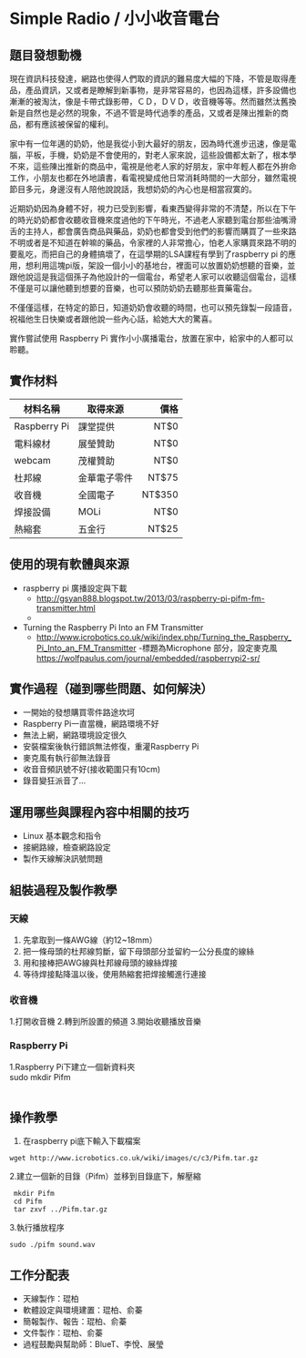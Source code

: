 # Simple Radio / 小小收音電台

## 題目發想動機
  現在資訊科技發達，網路也使得人們取的資訊的難易度大幅的下降，不管是取得產品，產品資訊，又或者是瞭解到新事物，是非常容易的，也因為這樣，許多設備也漸漸的被淘汰，像是卡帶式錄影帶，ＣＤ，ＤＶＤ，收音機等等。然而雖然汰舊換新是自然也是必然的現象，不過不管是時代過季的產品，又或者是陳出推新的商品，都有應該被保留的權利。

  家中有一位年邁的奶奶，他是我從小到大最好的朋友，因為時代進步迅速，像是電腦，平板，手機，奶奶是不會使用的，對老人家來說，這些設備都太新了，根本學不來，這些陳出推新的商品中，電視是他老人家的好朋友，家中年輕人都在外拚命工作，小朋友也都在外地讀書，看電視變成他日常消耗時間的一大部分，雖然電視節目多元，身邊沒有人陪他說說話，我想奶奶的內心也是相當寂寞的。

  近期奶奶因為身體不好，視力已受到影響，看東西變得非常的不清楚，所以在下午的時光奶奶都會收聽收音機來度過他的下午時光，不過老人家聽到電台那些油嘴滑舌的主持人，都會廣告商品與藥品，奶奶也都會受到他們的影響而購買了一些來路不明或者是不知道在幹嘛的藥品，令家裡的人非常擔心，怕老人家購買來路不明的要亂吃，而把自己的身體搞壞了，在這學期的LSA課程有學到了raspberry pi 的應用，想利用這塊pi版，架設一個小小的基地台，裡面可以放置奶奶想聽的音樂，並跟他說這是我這個孫子為他設計的一個電台，希望老人家可以收聽這個電台，這樣不僅是可以讓他聽到想要的音樂，也可以預防奶奶去聽那些賣藥電台。

  不僅僅這樣，在特定的節日，知道奶奶會收聽的時間，也可以預先錄製一段語音，祝福他生日快樂或者跟他說一些內心話，給她大大的驚喜。

  實作嘗試使用 Raspberry Pi 實作小小廣播電台，放置在家中，給家中的人都可以聆聽。

## 實作材料
| 材料名稱 | 取得來源 | 價格 |
| --- | --- | ---: |
| Raspberry Pi | 課堂提供  | NT$0 |
| 電料線材    |展瑩贊助     | NT$0 |
| webcam      |茂權贊助      | NT$0 |
| 杜邦線      |金華電子零件  | NT$75|
| 收音機      |全國電子      | NT$350|  
|焊接設備      |MOLi | NT$0  |
|熱縮套       |五金行       | NT$25 |


## 使用的現有軟體與來源
  - raspberry pi 廣播設定與下載
    - http://gsyan888.blogspot.tw/2013/03/raspberry-pi-pifm-fm-transmitter.html
    - 
  - Turning the Raspberry Pi Into an FM Transmitter
    - http://www.icrobotics.co.uk/wiki/index.php/Turning_the_Raspberry_Pi_Into_an_FM_Transmitter
  -標題為Microphone 部分，設定麥克風
    https://wolfpaulus.com/journal/embedded/raspberrypi2-sr/

## 實作過程（碰到哪些問題、如何解決）
  - 一開始的發想購買零件路途坎坷
  - Raspberry Pi一直當機，網路環境不好
  - 無法上網，網路環境設定很久
  - 安裝檔案後執行錯誤無法修復，重灌Raspberry Pi
  - 麥克風有執行卻無法錄音
  - 收音音頻訊號不好(接收範圍只有10cm)
  - 錄音變狂派音了...

## 運用哪些與課程內容中相關的技巧
  - Linux 基本觀念和指令
  - 接網路線，檢查網路設定
  - 製作天線解決訊號問題

## 組裝過程及製作教學

### 天線
  1. 先拿取到一條AWG線（約12~18mm）
  2. 把一條母頭的杜邦線剪斷，留下母頭部分並留約一公分長度的線絲
  3. 用和接棒把AWG線與杜邦線母頭的線絲焊接
  4. 等待焊接點降溫以後，使用熱縮套把焊接觸進行連接

### 收音機
  1.打開收音機
  2.轉到所設置的頻道
  3.開始收聽播放音樂

### Raspberry Pi
  1.Raspberry Pi下建立一個新資料夾<br>
  sudo mkdir Pifm<br>
  </br>

## 操作教學
  1. 在raspberry pi底下輸入下載檔案
  ```
  wget http://www.icrobotics.co.uk/wiki/images/c/c3/Pifm.tar.gz
  ```
  2.建立一個新的目錄（Pifm）並移到目錄底下，解壓縮
  ```
   mkdir Pifm
   cd Pifm
   tar zxvf ../Pifm.tar.gz
  ```
  3.執行播放程序
  ```
  sudo ./pifm sound.wav
  ```
## 工作分配表
  - 天線製作：琨柏
  - 軟體設定與環境建置：琨柏、俞蓁
  - 簡報製作、報告：琨柏、俞蓁
  - 文件製作：琨柏、俞蓁
  - 過程鼓勵與幫助師：BlueT、李悅、展瑩

